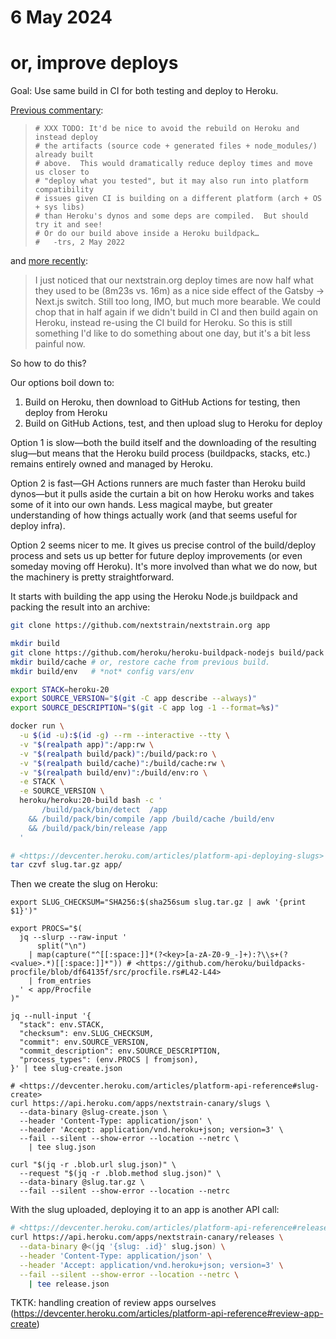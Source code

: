 # 6 May 2024
# or, improve deploys

Goal: Use same build in CI for both testing and deploy to Heroku.

[Previous commentary](https://github.com/nextstrain/nextstrain.org/blob/3f862f95953dadb2a2ceb2bf5046a10881790a8c/.github/workflows/ci.yml#L44-L51):

> ```
> # XXX TODO: It'd be nice to avoid the rebuild on Heroku and instead deploy
> # the artifacts (source code + generated files + node_modules/) already built
> # above.  This would dramatically reduce deploy times and move us closer to
> # "deploy what you tested", but it may also run into platform compatibility
> # issues given CI is building on a different platform (arch + OS + sys libs)
> # than Heroku's dynos and some deps are compiled.  But should try it and see!
> # Or do our build above inside a Heroku buildpack…
> #   -trs, 2 May 2022
> ```

and [more recently](https://bedfordlab.slack.com/archives/C01LCTT7JNN/p1714586868169559):

> I just noticed that our nextstrain.org deploy times are now half what they
> used to be (8m23s vs. 16m) as a nice side effect of the Gatsby → Next.js
> switch. Still too long, IMO, but much more bearable. We could chop that in
> half again if we didn't build in CI and then build again on Heroku, instead
> re-using the CI build for Heroku. So this is still something I'd like to do
> something about one day, but it's a bit less painful now.

So how to do this?

Our options boil down to:

  1. Build on Heroku, then download to GitHub Actions for testing, then deploy from Heroku
  2. Build on GitHub Actions, test, and then upload slug to Heroku for deploy

Option 1 is slow—both the build itself and the downloading of the resulting
slug—but means that the Heroku build process (buildpacks, stacks, etc.) remains
entirely owned and managed by Heroku.

Option 2 is fast—GH Actions runners are much faster than Heroku build dynos—but
it pulls aside the curtain a bit on how Heroku works and takes some of it into
our own hands.  Less magical maybe, but greater understanding of how things
actually work (and that seems useful for deploy infra).

Option 2 seems nicer to me.  It gives us precise control of the build/deploy
process and sets us up better for future deploy improvements (or even someday
moving off Heroku).  It's more involved than what we do now, but the machinery
is pretty straightforward.

It starts with building the app using the Heroku Node.js buildpack and packing
the result into an archive:

```bash
git clone https://github.com/nextstrain/nextstrain.org app

mkdir build
git clone https://github.com/heroku/heroku-buildpack-nodejs build/pack
mkdir build/cache # or, restore cache from previous build.
mkdir build/env   # *not* config vars/env

export STACK=heroku-20
export SOURCE_VERSION="$(git -C app describe --always)"
export SOURCE_DESCRIPTION="$(git -C app log -1 --format=%s)"

docker run \
  -u $(id -u):$(id -g) --rm --interactive --tty \
  -v "$(realpath app)":/app:rw \
  -v "$(realpath build/pack)":/build/pack:ro \
  -v "$(realpath build/cache)":/build/cache:rw \
  -v "$(realpath build/env)":/build/env:ro \
  -e STACK \
  -e SOURCE_VERSION \
  heroku/heroku:20-build bash -c '
       /build/pack/bin/detect  /app
    && /build/pack/bin/compile /app /build/cache /build/env
    && /build/pack/bin/release /app
  '

# <https://devcenter.heroku.com/articles/platform-api-deploying-slugs>
tar czvf slug.tar.gz app/
```

Then we create the slug on Heroku:

```
export SLUG_CHECKSUM="SHA256:$(sha256sum slug.tar.gz | awk '{print $1}')"

export PROCS="$(
  jq --slurp --raw-input '
      split("\n")
    | map(capture("^[[:space:]]*(?<key>[a-zA-Z0-9_-]+):?\\s+(?<value>.*)[[:space:]]*")) # <https://github.com/heroku/buildpacks-procfile/blob/df64135f/src/procfile.rs#L42-L44>
    | from_entries
  ' < app/Procfile
)"

jq --null-input '{
  "stack": env.STACK,
  "checksum": env.SLUG_CHECKSUM,
  "commit": env.SOURCE_VERSION,
  "commit_description": env.SOURCE_DESCRIPTION,
  "process_types": (env.PROCS | fromjson),
}' | tee slug-create.json

# <https://devcenter.heroku.com/articles/platform-api-reference#slug-create>
curl https://api.heroku.com/apps/nextstrain-canary/slugs \
  --data-binary @slug-create.json \
  --header 'Content-Type: application/json' \
  --header 'Accept: application/vnd.heroku+json; version=3' \
  --fail --silent --show-error --location --netrc \
    | tee slug.json

curl "$(jq -r .blob.url slug.json)" \
  --request "$(jq -r .blob.method slug.json)" \
  --data-binary @slug.tar.gz \
  --fail --silent --show-error --location --netrc
```

With the slug uploaded, deploying it to an app is another API call:

```bash
# <https://devcenter.heroku.com/articles/platform-api-reference#release-create>
curl https://api.heroku.com/apps/nextstrain-canary/releases \
  --data-binary @<(jq '{slug: .id}' slug.json) \
  --header 'Content-Type: application/json' \
  --header 'Accept: application/vnd.heroku+json; version=3' \
  --fail --silent --show-error --location --netrc \
    | tee release.json
```

TKTK: handling creation of review apps ourselves (<https://devcenter.heroku.com/articles/platform-api-reference#review-app-create>)
